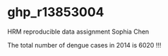 # ghp_r13853004
HRM reproducible data assignment 
Sophia Chen 

The total number of dengue cases in 2014 is 6020 !!!
